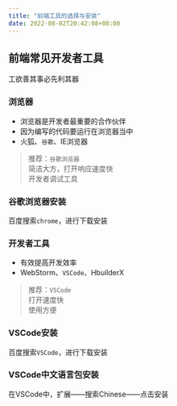 ```yaml
---
title: "前端工具的选择与安装"
date: 2022-08-02T20:42:08+08:00
---
```


## 前端常见开发者工具
工欲善其事必先利其器
### 浏览器
- 浏览器是开发者最重要的合作伙伴  
- 因为编写的代码要运行在浏览器当中
- 火狐、`谷歌`、IE浏览器

> 推荐：`谷歌浏览器`  
简洁大方，打开响应速度快  
开发者调试工具
### 谷歌浏览器安装
百度搜索`chrome`，进行下载安装
### 开发者工具
- 有效提高开发效率
- WebStorm、`VSCode`、HbuilderX
> 推荐：`VSCode`  
打开速度快  
使用方便
### VSCode安装
百度搜索`VSCode`，进行下载安装
### VSCode中文语言包安装
在VSCode中，扩展——搜索Chinese——点击安装
